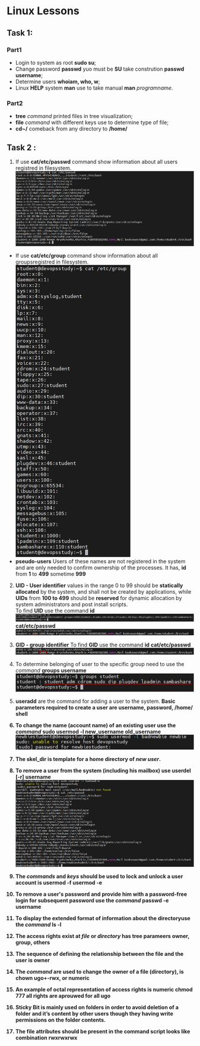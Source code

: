 # Linux Lessons<br/>
## Task 1:<br/>
### Part1
   - Login to system as root **sudo su**;
   - Change password **passwd** yuo must be **SU** take constrution **passwd username**;
   - Determine users **whoiam, who, w**;
   - Linux **HELP** system **man** use to take manual **man** _programname_.<br/>
   
   
### Part2
   - **tree** _command_ printed files in tree visualization;
   - **file** _command_ with different keys use to determine type of file;
   - **cd~/** comeback from any directory to **/home/**
   

## Task 2 :<br/>
 1. If use **cat/etc/passwd** command show information about all users registred in filesystem.<br/>
 ![Passwd_UID](https://github.com/xxxDaOctoPuSSxxx/DevOps_Academy/blob/Task_2/Linux/Task2/use_passwd.jpg)
-  If use **cat/etc/group** command show information about all groupsregistred in filesystem.<br/>
![cat group](https://github.com/xxxDaOctoPuSSxxx/DevOps_Academy/blob/Task_2/Linux/Task2/use_cat_group.jpg)
-  **pseudo-users** Users of these names are not registered in the system and are only needed to confirm ownership of the processes. It has, **id** from **1** to **499** sometime **999** <br/>

2. **UID - User identifier** values in the range 0 to 99 should be **statically allocated** by the system, and shall not be created by applications, while **UIDs** from **100 to 499** should be **reserved** for dynamic allocation by system administrators and post install scripts.  <br/>
 To find **UID** use the command **id** ![id sample](https://github.com/xxxDaOctoPuSSxxx/DevOps_Academy/blob/Task_2/Linux/Task2/use_id.jpg) **cat/etc/passwd** ![passwd sample](https://github.com/xxxDaOctoPuSSxxx/DevOps_Academy/blob/Task_2/Linux/Task2/use_passwd_uid.jpg)
3. **GID - group identifier** To find **GID** use the command **id** **cat/etc/passwd** ![passwd gid sample](https://github.com/xxxDaOctoPuSSxxx/DevOps_Academy/blob/Task_2/Linux/Task2/use_passwd_gid.jpg)
4. To determine belonging of user to the specific group need to use the _command_ **groups username** ![sample](https://github.com/xxxDaOctoPuSSxxx/DevOps_Academy/blob/Task_2/Linux/Task2/groups_username.jpg)
5. **useradd** are the command for adding a user to the system. <b/>
Basic parameters required to create a user are **username, password, /home/ shell** <b/>
6. To change the name (account name) of an existing user use the _command_ **sudo usermod -l new_username old_username** ![sample](https://github.com/xxxDaOctoPuSSxxx/DevOps_Academy/blob/Task_2/Linux/Task2/rename_user.jpg)

7. The **skel_dir** is **template** for a **home** directory of _new user_.
8. To **remove** a user from the system (including his mailbox) use **userdel [-r] username** ![sample](https://github.com/xxxDaOctoPuSSxxx/DevOps_Academy/blob/Task_2/Linux/Task2/user_del.jpg)
9. The _commands_ and _keys_ should be used to lock and unlock a user account is **usermod -f** **usermod -e**
10. To remove a user's password and provide him with a password-free login for subsequent password use the _command_ **passwd -e username**
11. To display the extended format of information about the directoryuse the _command_ **ls -l**
12. The access rights exist at _file_ or _directory_ has tree parameers **owner, group, others**
13. The sequence of defining the relationship between the file and the user is **owner**
14. The _command_ are used to change the owner of a file (directory), is **chown ugo+-rwx, or numeric**
15. An example of octal representation of access rights is numeric **chmod 777** all rights are aprouwed for all ugo
16. **Sticky Bit** is mainly used on folders in order to avoid deletion of a folder and it’s content by other users though they having write permissions on the folder contents.
17. The file attributes should be present in the command script looks like combination rwxrwxrwx

